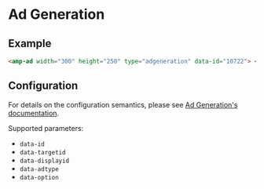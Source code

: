 <!---
Copyright 2016 The AMP HTML Authors. All Rights Reserved.

Licensed under the Apache License, Version 2.0 (the "License");
you may not use this file except in compliance with the License.
You may obtain a copy of the License at

      http://www.apache.org/licenses/LICENSE-2.0

Unless required by applicable law or agreed to in writing, software
distributed under the License is distributed on an "AS-IS" BASIS,
WITHOUT WARRANTIES OR CONDITIONS OF ANY KIND, either express or implied.
See the License for the specific language governing permissions and
limitations under the License.
-->

# Ad Generation

## Example

```html
<amp-ad width="300" height="250" type="adgeneration" data-id="10722"> </amp-ad>
```

## Configuration

For details on the configuration semantics, please see [Ad Generation's documentation](https://github.com/AdGeneration/sdk/wiki).

Supported parameters:

-   `data-id`
-   `data-targetid`
-   `data-displayid`
-   `data-adtype`
-   `data-option`
